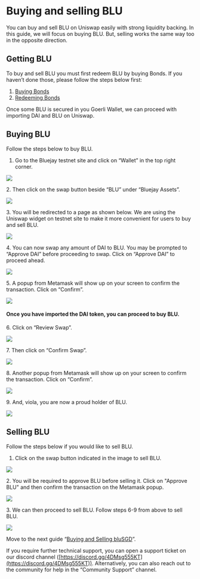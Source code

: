 # Buying and selling BLU

You can buy and sell BLU on Uniswap easily with strong liquidity backing. In this guide, we will focus on buying BLU. But, selling works the same way too in the opposite direction.

## Getting BLU

To buy and sell BLU you must first redeem BLU by buying Bonds. If you haven’t done those, please follow the steps below first:

1. [Buying Bonds](buying-bonds.md)
2. [Redeeming Bonds](redeeming-bonds.md)

Once some BLU is secured in you Goerli Wallet, we can proceed with importing DAI and BLU on Uniswap.

## Buying BLU&#x20;

Follow the steps below to buy BLU.

1. Go to the Bluejay testnet site and click on “Wallet” in the top right corner.

![](<../../.gitbook/assets/click on wallet.png>)

2\. Then click on the swap button beside “BLU” under “Bluejay Assets”.&#x20;

![](<../../.gitbook/assets/swap blu.png>)

3\. You will be redirected to a page as shown below. We are using the Uniswap widget on testnet site to make it more convenient for users to buy and sell BLU.

![](<../../.gitbook/assets/Screenshot 2022-07-25 at 4.42.25 PM.png>)

4\. You can now swap any amount of DAI to BLU. You may be prompted to “Approve DAI” before proceeding to swap. Click on “Approve DAI” to proceed ahead.

![](<../../.gitbook/assets/Screenshot 2022-07-25 at 4.52.34 PM (1).png>)

5\. A popup from Metamask will show up on your screen to confirm the transaction. Click on “Confirm”.

![](<../../.gitbook/assets/Screenshot 2022-07-25 at 5.03.05 PM.png>)

#### Once you have imported the DAI token, you can proceed to buy BLU.&#x20;

6\. Click on “Review Swap”.

![](<../../.gitbook/assets/Screenshot 2022-07-25 at 4.58.34 PM.png>)

7\. Then click on “Confirm Swap”.

![](<../../.gitbook/assets/Screenshot 2022-07-25 at 5.00.05 PM.png>)

8\. Another popup from Metamask will show up on your screen to confirm the transaction. Click on “Confirm”.

![](../../.gitbook/assets/blu\_meta.png)

9\. And, viola, you are now a proud holder of BLU.

![](<../../.gitbook/assets/Screenshot 2022-07-25 at 5.04.00 PM.png>)

## Selling BLU

Follow the steps below if you would like to sell BLU.&#x20;

1. Click on the swap button indicated in the image to sell BLU.&#x20;

![](<../../.gitbook/assets/Screenshot 2022-07-25 at 5.29.50 PM (1).png>)

2\. You will be required to approve BLU before selling it. Click on "Approve BLU" and then confirm the transaction on the Metamask popup.

![](<../../.gitbook/assets/Screenshot 2022-07-25 at 5.28.35 PM.png>)

3\. We can then proceed to sell BLU. Follow steps 6-9 from above to sell BLU.

![](<../../.gitbook/assets/Screenshot 2022-07-25 at 5.43.20 PM.png>)

Move to the next guide “[Buying and Selling bluSGD](buying-and-selling-blusgd.md)”.

If you require further technical support, you can open a support ticket on our discord channel ([https://discord.gg/4DMsg555KT](https://discord.gg/4DMsg555KT)). Alternatively, you can also reach out to the community for help in the “Community Support” channel.
